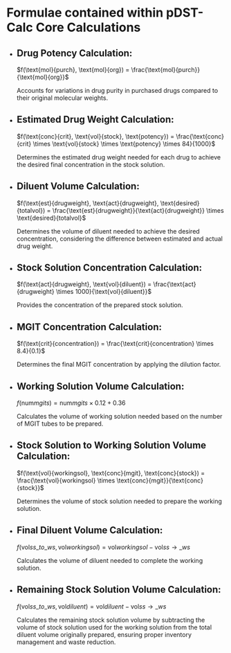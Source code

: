 # Formulae contained within pDST-Calc Core Calculations

- ## Drug Potency Calculation:
  
  $f(\text{mol}{purch}, \text{mol}{org}) = \frac{\text{mol}{purch}}{\text{mol}{org}}$
  
  Accounts for variations in drug purity in purchased drugs compared to their original molecular weights.

- ## Estimated Drug Weight Calculation:
  
  $f(\text{conc}{crit}, \text{vol}{stock}, \text{potency}) = \frac{\text{conc}{crit} \times \text{vol}{stock} \times \text{potency} \times 84}{1000}$
  
  Determines the estimated drug weight needed for each drug to achieve the desired final concentration in the stock solution.

- ## Diluent Volume Calculation:
  
  $f(\text{est}{drugweight}, \text{act}{drugweight}, \text{desired}{totalvol}) = \frac{\text{est}{drugweight}}{\text{act}{drugweight}} \times \text{desired}{totalvol}$
  
  Determines the volume of diluent needed to achieve the desired concentration, considering the difference between estimated and actual drug weight.

- ## Stock Solution Concentration Calculation:
  
  $f(\text{act}{drugweight}, \text{vol}{diluent}) = \frac{\text{act}{drugweight} \times 1000}{\text{vol}{diluent}}$
  
  Provides the concentration of the prepared stock solution.

- ## MGIT Concentration Calculation:
  
  $f(\text{crit}{concentration}) = \frac{\text{crit}{concentration} \times 8.4}{0.1}$
  
  Determines the final MGIT concentration by applying the dilution factor.

- ## Working Solution Volume Calculation:
  
  $f(\text{num}{mgits}) = \text{num}{mgits} \times 0.12 + 0.36$
  
  Calculates the volume of working solution needed based on the number of MGIT tubes to be prepared.

- ## Stock Solution to Working Solution Volume Calculation:
  
  $f(\text{vol}{workingsol}, \text{conc}{mgit}, \text{conc}{stock}) = \frac{\text{vol}{workingsol} \times \text{conc}{mgit}}{\text{conc}{stock}}$
  
  Determines the volume of stock solution needed to prepare the working solution.

- ## Final Diluent Volume Calculation:
  
  $f(\text{vol}{ss\_to\_ws}, \text{vol}{workingsol}) = \text{vol}{workingsol} - \text{vol}{ss\to\_ws}$
  
  Calculates the volume of diluent needed to complete the working solution.

- ## Remaining Stock Solution Volume Calculation:
  
  $f(\text{vol}{ss\_to\_ws}, \text{vol}{diluent}) = \text{vol}{diluent} - \text{vol}{ss\to\_ws}$
  
  Calculates the remaining stock solution volume by subtracting the volume of stock solution used for the working solution from the total diluent volume originally prepared, ensuring proper inventory management and waste reduction.
